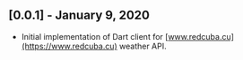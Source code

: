 ## [0.0.1] - January 9, 2020

* Initial implementation of Dart client for [www.redcuba.cu](https://www.redcuba.cu) weather API.
